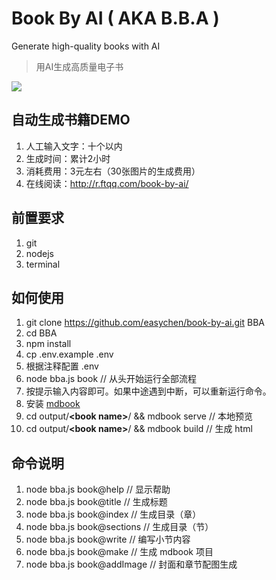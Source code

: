 # Book By AI ( AKA B.B.A )

Generate high-quality books with AI

> 用AI生成高质量电子书

![](images/20230811203616.png)

## 自动生成书籍DEMO

1. 人工输入文字：十个以内
1. 生成时间：累计2小时
1. 消耗费用：3元左右（30张图片的生成费用）
1. 在线阅读：<http://r.ftqq.com/book-by-ai/>


## 前置要求

1. git
1. nodejs
1. terminal

## 如何使用 

1. git clone https://github.com/easychen/book-by-ai.git BBA
1. cd BBA
1. npm install
1. cp .env.example .env
1. 根据注释配置 .env
1. node bba.js book // 从头开始运行全部流程
1. 按提示输入内容即可。如果中途遇到中断，可以重新运行命令。
1. 安装 [mdbook](https://rust-lang.github.io/mdBook/guide/installation.html)
1. cd output/**&lt;book name&gt;**/ && mdbook serve // 本地预览
1. cd output/**&lt;book name&gt;**/ && mdbook build // 生成 html


## 命令说明
1. node bba.js book@help // 显示帮助
1. node bba.js book@title // 生成标题
1. node bba.js book@index // 生成目录（章）
1. node bba.js book@sections // 生成目录（节）
1. node bba.js book@write // 编写小节内容
1. node bba.js book@make // 生成 mdbook 项目
1. node bba.js book@addImage // 封面和章节配图生成


